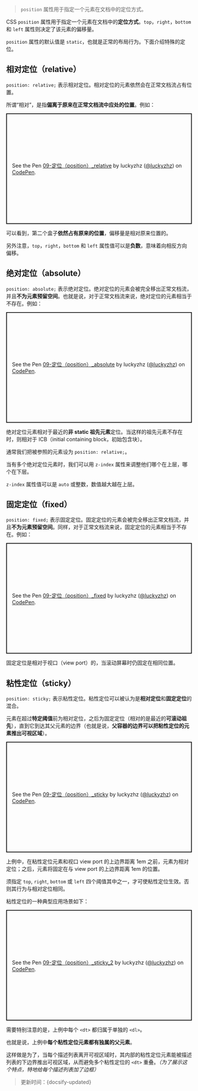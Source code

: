 > `position` 属性用于指定一个元素在文档中的定位方式。

CSS `position` 属性用于指定一个元素在文档中的**定位方式**。`top`，`right`，`bottom` 和 `left` 属性则决定了该元素的偏移量。

`position` 属性的默认值是 `static`，也就是正常的布局行为。下面介绍特殊的定位。

## 相对定位（relative）

`position: relative;` 表示相对定位。相对定位的元素依然会在正常文档流占有位置。

所谓“相对”，是指**偏离于原来在正常文档流中应处的位置**。例如：

<p class="codepen" data-height="300" data-default-tab="html,result" data-slug-hash="VwMZgdP" data-editable="true" data-user="luckyzhz" style="height: 300px; box-sizing: border-box; display: flex; align-items: center; justify-content: center; border: 2px solid; margin: 1em 0; padding: 1em;">
  <span>See the Pen <a href="https://codepen.io/luckyzhz/pen/VwMZgdP">
  09-定位（position）_relative</a> by luckyzhz (<a href="https://codepen.io/luckyzhz">@luckyzhz</a>)
  on <a href="https://codepen.io">CodePen</a>.</span>
</p>
<script async src="https://cpwebassets.codepen.io/assets/embed/ei.js"></script>

可以看到，第二个盒子**依然占有原来的位置**，偏移量是相对原来位置的。

另外注意，`top`，`right`，`bottom` 和 `left` 属性值可以是**负数**，意味着向相反方向偏移。

## 绝对定位（absolute）

`position: absolute;` 表示绝对定位。绝对定位的元素会被完全移出正常文档流，并且**不为元素预留空间**。也就是说，对于正常文档流来说，绝对定位的元素相当于不存在。例如：

<p class="codepen" data-height="300" data-default-tab="html,result" data-slug-hash="dyVbrZd" data-editable="true" data-user="luckyzhz" style="height: 300px; box-sizing: border-box; display: flex; align-items: center; justify-content: center; border: 2px solid; margin: 1em 0; padding: 1em;">
  <span>See the Pen <a href="https://codepen.io/luckyzhz/pen/dyVbrZd">
  09-定位（position）_absolute</a> by luckyzhz (<a href="https://codepen.io/luckyzhz">@luckyzhz</a>)
  on <a href="https://codepen.io">CodePen</a>.</span>
</p>
<script async src="https://cpwebassets.codepen.io/assets/embed/ei.js"></script>

绝对定位元素相对于最近的**非 static 祖先元素**定位。当这样的祖先元素不存在时，则相对于 ICB（initial containing block，初始包含块）。

通常我们把被参照的元素设为 `position: relative;`。

当有多个绝对定位元素时，我们可以用 `z-index` 属性来调整他们哪个在上层，哪个在下层。

`z-index` 属性值可以是 `auto` 或整数，数值越大越在上层。

## 固定定位（fixed）

`position: fixed;` 表示固定定位。固定定位的元素会被完全移出正常文档流，并且**不为元素预留空间**。同样，对于正常文档流来说，固定定位的元素相当于不存在。例如：

<p class="codepen" data-height="300" data-default-tab="html,result" data-slug-hash="XWerQQx" data-editable="true" data-user="luckyzhz" style="height: 300px; box-sizing: border-box; display: flex; align-items: center; justify-content: center; border: 2px solid; margin: 1em 0; padding: 1em;">
  <span>See the Pen <a href="https://codepen.io/luckyzhz/pen/XWerQQx">
  09-定位（position）_fixed</a> by luckyzhz (<a href="https://codepen.io/luckyzhz">@luckyzhz</a>)
  on <a href="https://codepen.io">CodePen</a>.</span>
</p>
<script async src="https://cpwebassets.codepen.io/assets/embed/ei.js"></script>

固定定位是相对于视口（view port）的，当滚动屏幕时仍固定在相同位置。

## 粘性定位（sticky）

`position: sticky;` 表示粘性定位。粘性定位可以被认为是**相对定位**和**固定定位**的混合。

元素在超过**特定阈值**前为相对定位，之后为固定定位（相对的是最近的**可滚动祖先**），直到它到达其父元素的边界（也就是说，**父容器的边界可以把粘性定位的元素推出可视区域**）。

<p class="codepen" data-height="300" data-default-tab="html,result" data-slug-hash="GRMRgmK" data-editable="true" data-user="luckyzhz" style="height: 300px; box-sizing: border-box; display: flex; align-items: center; justify-content: center; border: 2px solid; margin: 1em 0; padding: 1em;">
  <span>See the Pen <a href="https://codepen.io/luckyzhz/pen/GRMRgmK">
  09-定位（position）_sticky</a> by luckyzhz (<a href="https://codepen.io/luckyzhz">@luckyzhz</a>)
  on <a href="https://codepen.io">CodePen</a>.</span>
</p>
<script async src="https://cpwebassets.codepen.io/assets/embed/ei.js"></script>

上例中，在粘性定位元素和视口 view port 的上边界距离 1em 之前，元素为相对定位；之后，元素将固定在与 view port 的上边界距离 1em 的位置。

须指定 `top`, `right`, `bottom` 或 `left` 四个阈值其中之一，才可使粘性定位生效。否则其行为与相对定位相同。

粘性定位的一种典型应用场景如下：

<p class="codepen" data-height="300" data-default-tab="html,result" data-slug-hash="vYeYBLG" data-editable="true" data-user="luckyzhz" style="height: 300px; box-sizing: border-box; display: flex; align-items: center; justify-content: center; border: 2px solid; margin: 1em 0; padding: 1em;">
  <span>See the Pen <a href="https://codepen.io/luckyzhz/pen/vYeYBLG">
  09-定位（position）_sticky_2</a> by luckyzhz (<a href="https://codepen.io/luckyzhz">@luckyzhz</a>)
  on <a href="https://codepen.io">CodePen</a>.</span>
</p>
<script async src="https://cpwebassets.codepen.io/assets/embed/ei.js"></script>

需要特别注意的是，上例中每个 `<dt>` 都归属于单独的 `<dl>`。

也就是说，上例中**每个粘性定位元素都有独属的父元素**。

这样做是为了，当每个描述列表离开可视区域时，其内部的粘性定位元素能被描述列表的下边界推出可视区域，从而避免多个粘性定位的 `<dt>` 重叠。*（为了展示这个特点，特地给每个描述列表加了边框）*



> 更新时间：{docsify-updated}
